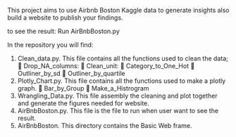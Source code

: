 This project aims to use Airbnb Boston Kaggle data to generate insights also build a website to publish your findings.

to see the result:
Run AirBnbBoston.py

In the repository you will find:
1.	Clean_data.py. This file contains all the functions used to clean the data;
	Drop_NA_columns:
	Clean_unit:
	Category_to_One_Hot
	Outliner_by_sd
	Outliner_by_quartile
2.	Plotly_Chart.py. This file contains all the functions used to make a plotly graph.
	Bar_by_Group
	Make_a_Histrogram
3.	Wrangling_Data.py. This file assembly the cleaning and plot together and generate the figures needed for website.
4.	AirBnbBoston.py. This file is the file to run when user want to see the result.
5.	AirBnbBoston. This directory contains the Basic Web frame.
